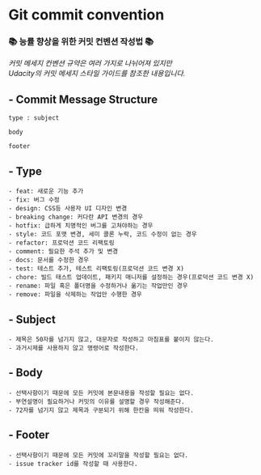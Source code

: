 # Git commit convention

### :books: 능률 향상을 위한 커밋 컨벤션 작성법 :books:

*커밋 메세지 컨벤션 규약은 여러 가지로 나뉘어져 있지만* <br>
*Udacity의 커밋 메세지 스타일 가이드를 참조한 내용입니다.*



## - Commit Message Structure 
```
type : subject

body

footer
```

## - Type 
```
- feat: 새로운 기능 추가
- fix: 버그 수정
- design: CSS등 사용자 UI 디자인 변경
- breaking change: 커다란 API 변경의 경우
- hotfix: 급하게 치명적인 버그를 고쳐야하는 경우
- style: 코드 포맷 변경, 세미 콜론 누락, 코드 수정이 없는 경우
- refactor: 프로덕션 코드 리팩토링
- comment: 필요한 주석 추가 및 변경
- docs: 문서를 수정한 경우
- test: 테스트 추가, 테스트 리팩토링(프로덕션 코드 변경 X)
- chore: 빌드 태스트 업데이트, 패키지 매니저를 설정하는 경우(프로덕션 코드 변경 X)
- rename: 파일 혹은 폴더명을 수정하거나 옮기는 작업만인 경우
- remove: 파일을 삭제하는 작업만 수행한 경우
```

## - Subject
```
- 제목은 50자를 넘기지 않고, 대문자로 작성하고 마침표를 붙이지 않는다.
- 과거시제를 사용하지 않고 명령어로 작성한다.
```

## - Body
```
- 선택사항이기 때문에 모든 커밋에 본문내용을 작성할 필요는 없다.
- 부연설명이 필요하거나 커밋의 이유를 설명할 경우 작성해준다.
- 72자를 넘기지 않고 제목과 구분되기 위해 한칸을 띄워 작성한다.
```

## - Footer 
```
- 선택사항이기 때문에 모든 커밋에 꼬리말을 작성할 필요는 없다.
- issue tracker id를 작성할 때 사용한다.
```


















